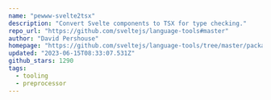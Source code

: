 ```yaml
---
name: "pewww-svelte2tsx"
description: "Convert Svelte components to TSX for type checking."
repo_url: "https://github.com/sveltejs/language-tools#master"
author: "David Pershouse"
homepage: "https://github.com/sveltejs/language-tools/tree/master/packages/svelte2tsx"
updated: "2023-06-15T08:33:07.531Z"
github_stars: 1290
tags: 
  - tooling
  - preprocessor
---
```

